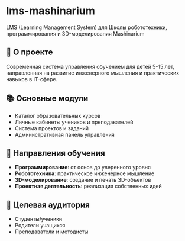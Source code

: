 # lms-mashinarium
LMS (Learning Management System) для Школы робототехники, программирования и 3D-моделирования Mashinarium

## 🎯 О проекте
Современная система управления обучением для детей 5-15 лет, направленная на развитие инженерного мышления и практических навыков в IT-сфере.

## 📚 Основные модули
- Каталог образовательных курсов
- Личные кабинеты учеников и преподавателей
- Система проектов и заданий
- Административная панель управления

## 🚀 Направления обучения
- **Программирование**: от основ до уверенного уровня
- **Робототехника**: практическое инженерное мышление  
- **3D-моделирование**: создание и печать 3D-объектов
- **Проектная деятельность**: реализация собственных идей

## 👥 Целевая аудитория
- Студенты/ученики 
- Родители учащихся
- Преподаватели и методисты
